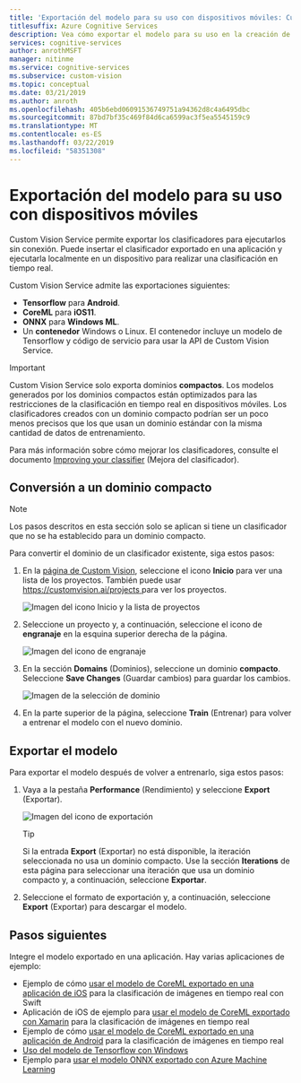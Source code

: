 ```yaml
---
title: 'Exportación del modelo para su uso con dispositivos móviles: Custom Vision Service'
titlesuffix: Azure Cognitive Services
description: Vea cómo exportar el modelo para su uso en la creación de aplicaciones móviles.
services: cognitive-services
author: anrothMSFT
manager: nitinme
ms.service: cognitive-services
ms.subservice: custom-vision
ms.topic: conceptual
ms.date: 03/21/2019
ms.author: anroth
ms.openlocfilehash: 405b6ebd06091536749751a94362d8c4a6495dbc
ms.sourcegitcommit: 87bd7bf35c469f84d6ca6599ac3f5ea5545159c9
ms.translationtype: MT
ms.contentlocale: es-ES
ms.lasthandoff: 03/22/2019
ms.locfileid: "58351308"
---
```

# <a name="export-your-model-for-use-with-mobile-devices"></a>Exportación del modelo para su uso con dispositivos móviles

Custom Vision Service permite exportar los clasificadores para ejecutarlos sin conexión. Puede insertar el clasificador exportado en una aplicación y ejecutarla localmente en un dispositivo para realizar una clasificación en tiempo real.

Custom Vision Service admite las exportaciones siguientes:

* __Tensorflow__ para __Android__.
* __CoreML__ para __iOS11__.
* __ONNX__ para __Windows ML__.
* Un __contenedor__ Windows o Linux. El contenedor incluye un modelo de Tensorflow y código de servicio para usar la API de Custom Vision Service. 

> [!IMPORTANT]
> Custom Vision Service solo exporta dominios __compactos__. Los modelos generados por los dominios compactos están optimizados para las restricciones de la clasificación en tiempo real en dispositivos móviles. Los clasificadores creados con un dominio compacto podrían ser un poco menos precisos que los que usan un dominio estándar con la misma cantidad de datos de entrenamiento.
>
> Para más información sobre cómo mejorar los clasificadores, consulte el documento [Improving your classifier](getting-started-improving-your-classifier.md) (Mejora del clasificador).

## <a name="convert-to-a-compact-domain"></a>Conversión a un dominio compacto

> [!NOTE]
> Los pasos descritos en esta sección solo se aplican si tiene un clasificador que no se ha establecido para un dominio compacto.

Para convertir el dominio de un clasificador existente, siga estos pasos:

1. En la [página de Custom Vision](https://customvision.ai), seleccione el icono __Inicio__ para ver una lista de los proyectos. También puede usar [ https://customvision.ai/projects ](https://customvision.ai/projects) para ver los proyectos.

    ![Imagen del icono Inicio y la lista de proyectos](./media/export-your-model/projects-list.png)

2. Seleccione un proyecto y, a continuación, seleccione el icono de __engranaje__ en la esquina superior derecha de la página.

    ![Imagen del icono de engranaje](./media/export-your-model/gear-icon.png)

3. En la sección __Domains__ (Dominios), seleccione un dominio __compacto__. Seleccione __Save Changes__ (Guardar cambios) para guardar los cambios.

    ![Imagen de la selección de dominio](./media/export-your-model/domains.png)

4. En la parte superior de la página, seleccione __Train__ (Entrenar) para volver a entrenar el modelo con el nuevo dominio.

## <a name="export-your-model"></a>Exportar el modelo

Para exportar el modelo después de volver a entrenarlo, siga estos pasos:

1. Vaya a la pestaña **Performance** (Rendimiento) y seleccione __Export__ (Exportar). 

    ![Imagen del icono de exportación](./media/export-your-model/export.png)

    > [!TIP]
    > Si la entrada __Export__ (Exportar) no está disponible, la iteración seleccionada no usa un dominio compacto. Use la sección __Iterations__ de esta página para seleccionar una iteración que usa un dominio compacto y, a continuación, seleccione __Exportar__.

2. Seleccione el formato de exportación y, a continuación, seleccione __Export__ (Exportar) para descargar el modelo.

## <a name="next-steps"></a>Pasos siguientes

Integre el modelo exportado en una aplicación. Hay varias aplicaciones de ejemplo:

* Ejemplo de cómo [usar el modelo de CoreML exportado en una aplicación de iOS](https://go.microsoft.com/fwlink/?linkid=857726) para la clasificación de imágenes en tiempo real con Swift
* Aplicación de iOS de ejemplo para [usar el modelo de CoreML exportado con Xamarin](https://github.com/xamarin/ios-samples/tree/master/ios11/CoreMLAzureModel) para la clasificación de imágenes en tiempo real 
* Ejemplo de cómo [usar el modelo de CoreML exportado en una aplicación de Android](https://github.com/Azure-Samples/cognitive-services-android-customvision-sample) para la clasificación de imágenes en tiempo real 
* [Uso del modelo de Tensorflow con Windows](https://docs.microsoft.com/azure/cognitive-services/custom-vision-service/export-model-python)
* Ejemplo para [usar el modelo ONNX exportado con Azure Machine Learning](https://azure.microsoft.com/resources/samples/cognitive-services-onnx-customvision-sample/)
